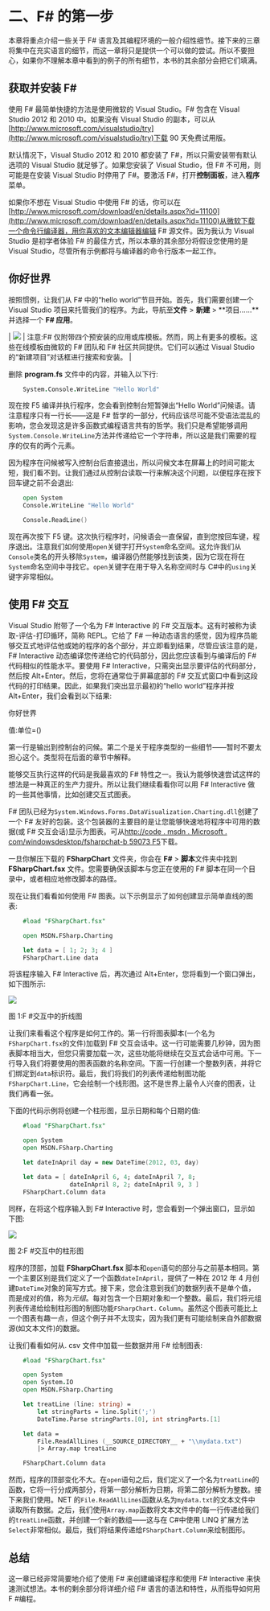 # 二、F# 的第一步

本章将重点介绍一些关于 F# 语言及其编程环境的一般介绍性细节。接下来的三章将集中在充实语言的细节，而这一章将只是提供一个可以做的尝试。所以不要担心，如果你不理解本章中看到的例子的所有细节，本书的其余部分会把它们填满。

## 获取并安装 F#

使用 F# 最简单快捷的方法是使用微软的 Visual Studio。F# 包含在 Visual Studio 2012 和 2010 中。如果没有 Visual Studio 的副本，可以从[http://www.microsoft.com/visualstudio/try](http://www.microsoft.com/visualstudio/try)下载 90 天免费试用版。

默认情况下，Visual Studio 2012 和 2010 都安装了 F#，所以只需安装带有默认选项的 Visual Studio 就足够了。如果您安装了 Visual Studio，但 F# 不可用，则可能是在安装 Visual Studio 时停用了 F#。要激活 F#，打开**控制面板**，进入**程序**菜单。

如果你不想在 Visual Studio 中使用 F# 的话，你可以在[http://www.microsoft.com/download/en/details.aspx?id=11100](http://www.microsoft.com/download/en/details.aspx?id=11100)从微软下载一个命令行编译器，用你喜欢的文本编辑器编辑 F# 源文件。因为我认为 Visual Studio 是初学者体验 F# 的最佳方式，所以本章的其余部分将假设您使用的是 Visual Studio，尽管所有示例都将与编译器的命令行版本一起工作。

## 你好世界

按照惯例，让我们从 F# 中的“hello world”节目开始。首先，我们需要创建一个 Visual Studio 项目来托管我们的程序。为此，导航至**文件** > **新建** > **项目……**并选择一个 **F# 应用**。

| ![](img/note.png) | 注意:F# 仅附带四个预安装的应用或库模板。然而，网上有更多的模板。这些在线模板由微软的 F# 团队和 F# 社区共同提供。它们可以通过 Visual Studio 的“新建项目”对话框进行搜索和安装。 |

删除 **program.fs** 文件中的内容，并输入以下行:

```fs
    System.Console.WriteLine "Hello World"

```

现在按 F5 编译并执行程序，您会看到控制台短暂弹出“Hello World”问候语。请注意程序只有一行长——这是 F# 哲学的一部分，代码应该尽可能不受语法混乱的影响，您会发现这是许多函数式编程语言共有的哲学。我们只是希望能够调用`System.Console.WriteLine`方法并传递给它一个字符串，所以这是我们需要的程序的仅有的两个元素。

因为程序在问候被写入控制台后直接退出，所以问候文本在屏幕上的时间可能太短，我们看不到。让我们通过从控制台读取一行来解决这个问题，以便程序在按下回车键之前不会退出:

```fs
    open System
    Console.WriteLine "Hello World"

    Console.ReadLine()

```

现在再次按下 F5 键。这次执行程序时，问候语会一直保留，直到您按回车键，程序退出。注意我们如何使用`open`关键字打开`System`命名空间。这允许我们从`Console`类名的开头移除`System`，编译器仍然能够找到该类，因为它现在将在`System`命名空间中寻找它。`open`关键字在用于导入名称空间时与 C#中的`using`关键字非常相似。

## 使用 F# 交互

Visual Studio 附带了一个名为 F# Interactive 的 F# 交互版本。这有时被称为读取-评估-打印循环，简称 REPL。它给了 F# 一种动态语言的感觉，因为程序员能够交互式地评估他或她的程序的各个部分，并立即看到结果，尽管应该注意的是，F# Interactive 动态编译您传递给它的代码部分，因此您应该看到与编译后的 F# 代码相似的性能水平。要使用 F# Interactive，只需突出显示要评估的代码部分，然后按 Alt+Enter。然后，您将在通常位于屏幕底部的 F# 交互式窗口中看到这段代码的打印结果。因此，如果我们突出显示最初的“hello world”程序并按 Alt+Enter，我们会看到以下结果:

你好世界

值:单位=()

第一行是输出到控制台的问候。第二个是关于程序类型的一些细节——暂时不要太担心这个。类型将在后面的章节中解释。

能够交互执行这样的代码是我最喜欢的 F# 特性之一。我认为能够快速尝试这样的想法是一种真正的生产力提升。所以让我们继续看看你可以用 F# Interactive 做的一些其他事情，比如创建交互式图表。

F# 团队已经为`System.Windows.​Forms.DataVisua​lization.Charti​ng.dll`创建了一个 F# 友好的包装。这个包装器的主要目的是让您能够快速地将程序中可用的数据(或 F# 交互会话)显示为图表。可从[http://code . msdn . Microsoft . com/windowsdesktop/fsharpchat-b 59073 F5](http://code.msdn.microsoft.com/windowsdesktop/FSharpChart-b59073f5)下载。

一旦你解压下载的 **FSharpChart** 文件夹，你会在 **F#** > **脚本**文件夹中找到 **FSharpChart.fsx** 文件。您需要确保该脚本与您正在使用的 F# 脚本在同一个目录中，或者相应地修改脚本的路径。

现在让我们看看如何使用 F# 图表。以下示例显示了如何创建显示简单直线的图表:

```fs
    #load "FSharpChart.fsx"

    open MSDN.FSharp.Charting

    let data = [ 1; 2; 3; 4 ]
    FSharpChart.Line data

```

将该程序输入 F# Interactive 后，再次通过 Alt+Enter，您将看到一个窗口弹出，如下图所示:

![](img/image002.jpg)

图 1:F #交互中的折线图

让我们来看看这个程序是如何工作的。第一行将图表脚本(一个名为`FSharpChart.fsx`的文件)加载到 F# 交互会话中。这一行可能需要几秒钟，因为图表脚本相当大，但您只需要加载一次，这些功能将继续在交互式会话中可用。下一行导入我们将要使用的图表函数的名称空间。下面一行创建一个整数列表，并将它们绑定到`data`标识符。最后，我们将我们的列表传递给制图功能`FSharpChart.Line`，它会绘制一个线形图。这不是世界上最令人兴奋的图表，让我们再看一张。

下面的代码示例将创建一个柱形图，显示日期和每个日期的值:

```fs
    #load "FSharpChart.fsx"

    open System
    open MSDN.FSharp.Charting

    let dateInApril day = new DateTime(2012, 03, day)

    let data = [ dateInApril 6, 4; dateInApril 7, 8;
                 dateInApril 8, 2; dateInApril 9, 3 ]
    FSharpChart.Column data

```

同样，在将这个程序输入到 F# Interactive 时，您会看到一个弹出窗口，显示如下图:

![](img/image003.jpg)

图 2:F #交互中的柱形图

程序的顶部，加载 **FSharpChart.fsx** 脚本和`open`语句的部分与之前基本相同。第一个主要区别是我们定义了一个函数`dateInApril`，提供了一种在 2012 年 4 月创建`DateTime`对象的简写方式。接下来，您会注意到我们的数据列表不是单个值，而是成对的值，称为*元组*。每对包含一个日期对象和一个整数。最后，我们将元组列表传递给绘制柱形图的制图功能`FSharpChart.` `Column`。虽然这个图表可能比上一个图表有趣一点，但这个例子并不太现实，因为我们更有可能绘制来自外部数据源(如文本文件)的数据。

让我们看看如何从. csv 文件中加载一些数据并用 F# 绘制图表:

```fs
    #load "FSharpChart.fsx"

    open System
    open System.IO
    open MSDN.FSharp.Charting

    let treatLine (line: string) =
        let stringParts = line.Split(';')
        DateTime.Parse stringParts.[0], int stringParts.[1]

    let data =
        File.ReadAllLines (__SOURCE_DIRECTORY__ + "\\mydata.txt") 
        |> Array.map treatLine

    FSharpChart.Column data

```

然而，程序的顶部变化不大。在`open`语句之后，我们定义了一个名为`treatLine`的函数，它将一行分成两部分，将第一部分解析为日期，将第二部分解析为整数。接下来我们使用。NET 的`File.ReadAllLines`函数从名为`mydata.txt`的文本文件中读取所有数据。之后，我们使用`Array.map`函数将文本文件中的每一行传递给我们的`treatLine`函数，并创建一个新的数组——这与在 C#中使用 LINQ 扩展方法`Select`非常相似。最后，我们将结果传递给`FSharpChart.Column`来绘制图形。

## 总结

这一章已经非常简要地介绍了使用 F# 来创建编译程序和使用 F# Interactive 来快速测试想法。本书的剩余部分将详细介绍 F# 语言的语法和特性，从而指导如何用 F #编程。